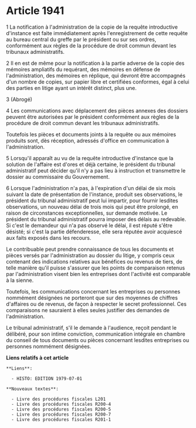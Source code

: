 # Article 1941

1  La notification à l'administration de la copie de la requête introductive d'instance est faite immédiatement après
l'enregistrement de cette requête au bureau central du greffe par le président ou sur ses ordres, conformément aux règles de
la procédure de droit commun devant les tribunaux administratifs.

2  Il en est de même pour la notification à la partie adverse de la copie des mémoires ampliatifs du requérant, des mémoires
en défense de l'administration, des mémoires en réplique, qui devront être accompagnés d'un nombre de copies, sur papier
libre et certifiées conformes, égal à celui des parties en litige ayant un intérêt distinct, plus une.

3  (Abrogé)

4  Les communications avec déplacement des pièces annexes des dossiers peuvent être autorisées par le président conformément
aux règles de la procédure de droit commun devant les tribunaux administratifs.

Toutefois les pièces et documents joints à la requête ou aux mémoires produits sont, dès réception, adressés d'office en
communication à l'administration.

5  Lorsqu'il apparaît au vu de la requête introductive d'instance que la solution de l'affaire est d'ores et déjà certaine,
le président du tribunal administratif peut décider qu'il n'y a pas lieu à instruction et transmettre le dossier au
commissaire du Gouvernement.

6  Lorsque l'administration n'a pas, à l'expiration d'un délai de six mois suivant la date de présentation de l'instance,
produit ses observations, le président du tribunal administratif peut lui impartir, pour fournir lesdites observations, un
nouveau délai de trois mois qui peut être prolongé, en raison de circonstances exceptionnelles, sur demande motivée. Le
président du tribunal administratif pourra imposer des délais au redevable. Si c'est le demandeur qui n'a pas observé le
délai, il est réputé s'être désisté; si c'est la partie défenderesse, elle sera réputée avoir acquiescé aux faits exposés
dans les recours.

Le contribuable peut prendre connaissance de tous les documents et pièces versés par l'administration au dossier du litige, y
compris ceux contenant des indications relatives aux bénéfices ou revenus de tiers, de telle manière qu'il puisse s'assurer
que les points de comparaison retenus par l'administration visent bien les entreprises dont l'activité est comparable à la
sienne.

Toutefois, les communications concernant les entreprises ou personnes nommément désignées ne porteront que sur des moyennes
de chiffres d'affaires ou de revenus, de façon à respecter le secret professionnel. Ces comparaisons ne sauraient à elles
seules justifier des demandes de l'administration.

Le tribunal administratif, s'il le demande à l'audience, reçoit pendant le délibéré, pour son intime conviction,
communication intégrale en chambre du conseil de tous documents ou pièces concernant lesdites entreprises ou personnes
nommément désignées.

**Liens relatifs à cet article**

	**Liens**:

	  - HISTO: EDITION 1979-07-01

	**Nouveaux textes**:

	  - Livre des procédures fiscales L201
	  - Livre des procédures fiscales R200-4
	  - Livre des procédures fiscales R200-5
	  - Livre des procédures fiscales R200-7
	  - Livre des procédures fiscales R201-1
